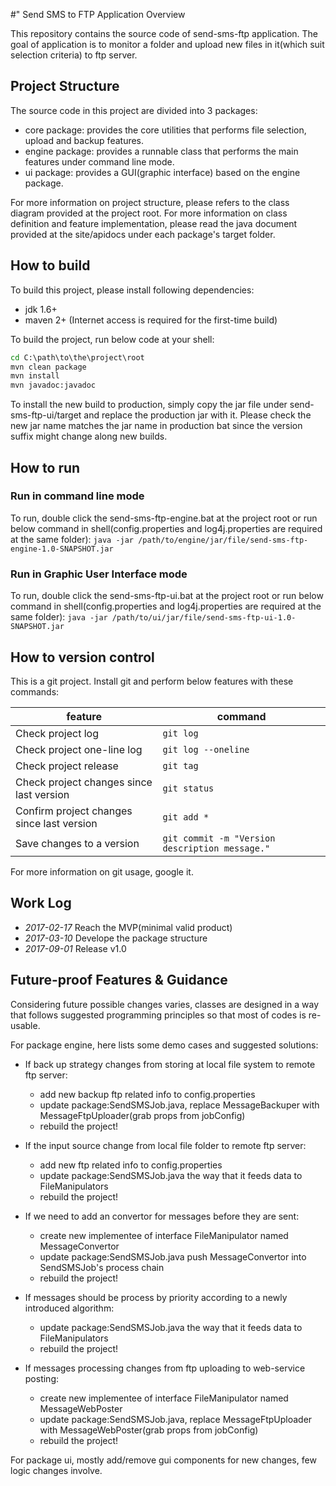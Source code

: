 #" Send SMS to FTP Application Overview

This repository contains the source code of send-sms-ftp application. The goal of application is to monitor a folder and upload new files in it(which suit selection criteria) to ftp server.

## Project Structure

The source code in this project are divided into 3 packages:

* core package: provides the core utilities that performs file selection, upload and backup features.
* engine package: provides a runnable class that performs the main features under command line mode.
* ui package: provides a GUI(graphic interface) based on the engine package.

For more information on project structure, please refers to the class diagram provided at the project root. For more information on class definition and feature implementation, please read the java document provided at the site/apidocs under each package's target folder.
 
## How to build

To build this project, please install following dependencies:

* jdk 1.6+
* maven 2+
(Internet access is required for the first-time build)

To build the project, run below code at your shell:

```cmd
cd C:\path\to\the\project\root
mvn clean package
mvn install
mvn javadoc:javadoc
```
To install the new build to production, simply copy the jar file under send-sms-ftp-ui/target and replace the production jar with it. Please check the new jar name matches the jar name in production bat since the version suffix might change along new builds.

## How to run

### Run in command line mode

To run, double click the send-sms-ftp-engine.bat at the project root or run below command in shell(config.properties and log4j.properties are required at the same folder):
`java -jar /path/to/engine/jar/file/send-sms-ftp-engine-1.0-SNAPSHOT.jar`

### Run in Graphic User Interface mode

To run, double click the send-sms-ftp-ui.bat at the project root or run below command in shell(config.properties and log4j.properties are required at the same folder):
`java -jar /path/to/ui/jar/file/send-sms-ftp-ui-1.0-SNAPSHOT.jar`

## How to version control

This is a git project. Install git and perform below features with these commands:

| feature | command |
| ------- | ------- |
| Check project log | `git log` |
| Check project one-line log | `git log --oneline` |
| Check project release | `git tag` |
| Check project changes since last version | `git status` |
| Confirm project changes since last version | `git add *` |
| Save changes to a version | `git commit -m "Version description message."` |

For more information on git usage, google it.

## Work Log

- *2017-02-17* Reach the MVP(minimal valid product)
- *2017-03-10* Develope the package structure
- *2017-09-01* Release v1.0

## Future-proof Features & Guidance

Considering future possible changes varies, classes are designed in a way that follows suggested programming principles so that most of codes is re-usable. 

For package engine, here lists some demo cases and suggested solutions:

* If back up strategy changes from storing at local file system to remote ftp server:
    - add new backup ftp related info to config.properties
    - update package<engine>:SendSMSJob.java, replace MessageBackuper with MessageFtpUploader(grab props from jobConfig)
    - rebuild the project!

* If the input source change from local file folder to remote ftp server:
    - add new ftp related info to config.properties
    - update package<engine>:SendSMSJob.java the way that it feeds data to FileManipulators
    - rebuild the project!

* If we need to add an convertor for messages before they are sent:
    - create new implementee of interface FileManipulator named MessageConvertor
    - update package<engine>:SendSMSJob.java push MessageConvertor into SendSMSJob's process chain
    - rebuild the project!

* If messages should be process by priority according to a newly introduced algorithm:
    - update package<engine>:SendSMSJob.java the way that it feeds data to FileManipulators
    - rebuild the project!

* If messages processing changes from ftp uploading to web-service posting:
    - create new implementee of interface FileManipulator named MessageWebPoster
    - update package<engine>:SendSMSJob.java, replace MessageFtpUploader with MessageWebPoster(grab props from jobConfig)
    - rebuild the project!
    
For package ui, mostly add/remove gui components for new changes, few logic changes involve.
